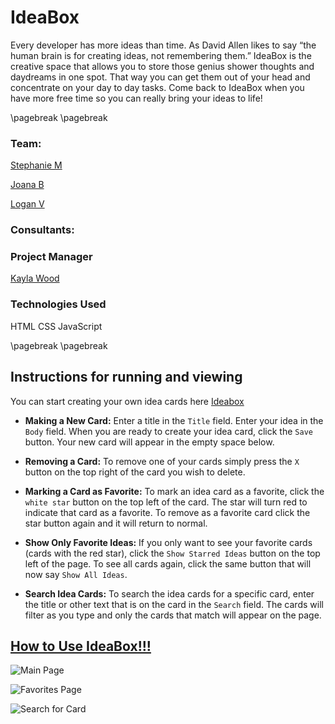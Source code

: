 
# IdeaBox

Every developer has more ideas than time. As David Allen likes to say “the human brain is for creating ideas, not remembering them.”
IdeaBox is the creative space that allows you to store those genius shower thoughts and daydreams in one spot.  That way you can get them 
out of your head and concentrate on your day to day tasks.  Come back to IdeaBox when you have more free time so you can really bring
your ideas to life!

\pagebreak
\pagebreak

### Team:

[Stephanie M](https://github.com/stephaniemagdic)

[Joana B](https://github.com/joanafbrito) 

[Logan V](https://github.com/Logandv3)



### Consultants:



### Project Manager

[Kayla Wood](https://github.com/kaylaewood)



### Technologies Used 

HTML
CSS
JavaScript 

\pagebreak
\pagebreak


## Instructions for running and viewing

You can start creating your own idea cards here [Ideabox](https://logandv3.github.io/Ideabox/) 

* **Making a New Card:**  Enter a title in the `Title` field.  Enter your idea in the `Body` field.  When you are ready to create your idea card, click the `Save` button.  Your new card will appear in the empty space below.


* **Removing a Card:**  To remove one of your cards simply press the `X` button on the top right of the card you wish to delete.


* **Marking a Card as Favorite:**  To mark an idea card as a favorite, click the `white star` button on the top left of the card.  The star will turn red to indicate that card as a favorite.  To remove as a favorite card click the star button again and it will return to normal.


* **Show Only Favorite Ideas:**  If you only want to see your favorite cards (cards with the red star), click the `Show Starred Ideas` button on the top left of the page.  To see all cards again, click the same button that will now say `Show All Ideas`.


* **Search Idea Cards:**  To search the idea cards for a specific card, enter the title or other text that is on the card in the `Search` field.  The cards will filter as you type and only the cards that match will appear on the page.


## [How to Use IdeaBox!!!](https://youtu.be/8c3D1zfNPgE)



![Main Page](https://user-images.githubusercontent.com/81990507/121268854-fd3b8100-c87b-11eb-8980-7d34329b0cce.png)

![Favorites Page](https://user-images.githubusercontent.com/81990507/121268931-1e9c6d00-c87c-11eb-8e84-853028fc1433.png)

![Search for Card](https://user-images.githubusercontent.com/81990507/121268973-33790080-c87c-11eb-923f-b7e16e4808e3.png)
